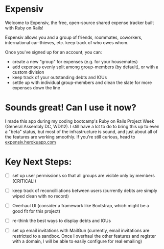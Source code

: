 # Expensiv
Welcome to Expensiv, the free, open-source shared expense tracker built with Ruby on Rails! 

Expensiv allows you and a group of friends, roommates, coworkers, international car-thieves, etc. keep track of who owes whom. 

Once you've signed up for an account, you can:
- create a new "group" for expenses (e.g. for your housemates)
- add expenses evenly split among group-members (by default), or with a custom division
- keep track of your outstanding debts and IOUs
- settle up with individual group-members and clean the slate for more expenses down the line

# Sounds great! Can I use it now?

I made this app during my coding bootcamp's Ruby on Rails Project Week (General Assembly DC, WDI12). I still have a lot to do to bring this up to even a "beta" status, but most of the infrastructure is sound, and just about all of the features are working smoothly. If you're still curious, head to [expensiv.herokuapp.com](expensiv.herokuapp.com)

# Key Next Steps:
- [ ] set up user permissions so that all groups are visible only by members (CRITICAL!)
- [ ] keep track of reconcilliations between users (currently debts are simply wiped clean with no record)
- [ ] Overhaul UI (consider a framework like Bootstrap, which might be a good fit for this project)
- [ ] re-think the best ways to display debts and IOUs 
- [ ] set up email invitations with MailGun (currently, email invitations are restricted to a sandbox. Once I overhaul the other features and register with a domain, I will be able to easily configure for real emailing)
 
